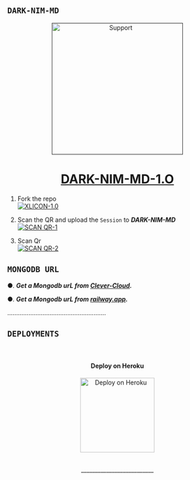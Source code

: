 ## `DARK-NIM-MD`

  
<p align="center">
  <a href="">
    <img alt=Support height="300" src="https://telegra.ph/file/a85692621a63b9e6ea9b9.jpg"> 
    </p>
    <h1 align="center">DARK-NIM-MD-1.O<br></h1>
    
   </a>
</p>
  



1. Fork the repo
    <br>
<a href="https://github.com/darknim999/DARK-NIM-MD/fork"><img title="XLICON-1.0" src="https://img.shields.io/badge/FORK XLICON-1.0-h?color=black&style=for-the-badge&logo=stackshare"></a>

2. Scan the QR and upload the `Session` to ***DARK-NIM-MD*** 
    <br>
<a href='https://replit.com/@S4SalmanYt/XLICON-MD-PAIRING-SESSION?v=1' target="_blank"><img alt='SCAN QR-1' src='https://img.shields.io/badge/Scan_qr-1-100000?style=for-the-badge&logo=scan&logoColor=white&labelColor=black&color=blue'/></a>

3. Scan Qr
    <br>
<a href='https://replit.com/@S4SalmanYt/XLICON-MD-QR-V4' target="_blank"><img alt='SCAN QR-2' src='https://img.shields.io/badge/Scan_qr-2-100000?style=for-the-badge&logo=scan&logoColor=white&labelColor=black&color=red'/></a>




## `MONGODB URL`


●.  ***Get a Mongodb urL from [Clever-Cloud](https://api.clever-cloud.com/v2/session/login).***

●.  ***Get a Mongodb urL from [railway.app](https://railway.app).***





  ........................................................
  
  
  
  ## `DEPLOYMENTS`
  




<br>
 
<h4 align="center"> Deploy on Heroku
</h4>

</p>

<p align="center" >
    <a href="https://heroku.com/deploy?template=https://github.com/darknim999/DARK-NIM-MD">
    <img src="https://www.herokucdn.com/deploy/button.png" width="170px" alt="Deploy on Heroku" >
    </a>

</p>

<p align="center" >
    <br>
    __________________________
    <br>
</p>




 




